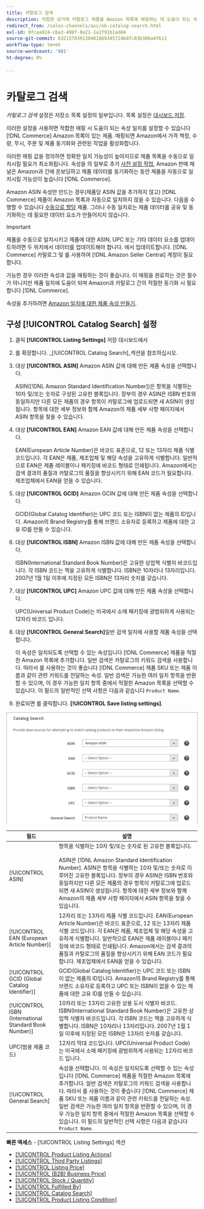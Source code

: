 ```yaml
---
title: 카탈로그 검색
description: 적합한 상거래 카탈로그 제품을 Amazon 목록에 매핑하는 데 도움이 되는 속성 일치를 설정하려면 카탈로그 검색 설정을 업데이트하십시오.
redirect_from: /sales-channels/asc/ob-catalog-search.html
exl-id: 9fcaa924-cba3-498f-8e21-1a1f91b1ad04
source-git-commit: 632157839130461869345724bdfc03b306a4f613
workflow-type: tm+mt
source-wordcount: '981'
ht-degree: 0%

---
```


# 카탈로그 검색

_카탈로그 검색_ 설정은 저장소 목록 설정의 일부입니다. 목록 설정은 [대시보드 저장](./amazon-store-dashboard.md).

이러한 설정을 사용하면 적합한 매핑 시 도움이 되는 속성 일치를 설정할 수 있습니다 [!DNL Commerce] Amazon 목록이 있는 제품. 매핑되면 Amazon에서 가격 책정, 수량, 무시, 주문 및 제품 동기화와 관련된 작업을 활성화합니다.

이러한 매핑 값을 정의하면 정확한 일치 가능성이 높아지므로 제품 목록을 수동으로 일치시킬 필요가 최소화됩니다. 속성을 의 일부로 추가 [사전 설정 작업](./amazon-pre-setup-tasks.md), Amazon 판매 채널은 Amazon과 간에 온보딩하고 제품 데이터를 동기화하는 동안 제품을 자동으로 일치시킬 가능성이 높습니다 [!DNL Commerce].

Amazon ASIN 속성만 만드는 경우(제품당 ASIN 값을 추가하지 않고) [!DNL Commerce] 제품이 Amazon 목록과 자동으로 일치하지 않을 수 있습니다. 다음을 수행할 수 있습니다 [수동으로 할당](./creating-assigning-catalog-products.md) 제품. 그러나 수동 일치로는 제품 데이터를 공유 및 동기화하는 데 필요한 데이터 요소가 만들어지지 않습니다.

>[!IMPORTANT]
>
>제품을 수동으로 일치시키고 제품에 대한 ASIN, UPC 또는 기타 데이터 요소를 업데이트하려면 두 위치에서 데이터를 업데이트해야 합니다. 에서 업데이트합니다. [!DNL Commerce] 카탈로그 및 를 사용하여 [!DNL Amazon Seller Central] 계정이 필요합니다.

가능한 경우 이러한 속성과 값을 매핑하는 것이 좋습니다. 이 매핑을 완료하는 것은 필수가 아니지만 제품 일치에 도움이 되며 Amazon과 카탈로그 간의 적절한 동기화 시 필요합니다 [!DNL Commerce].

속성을 추가하려면 [Amazon 일치에 대한 제품 속성 만들기](./ob-creating-magento-attributes.md).

## 구성 [!UICONTROL Catalog Search] 설정

1. 클릭 **[!UICONTROL Listing Settings]** 저장 대시보드에서

1. 를 확장합니다. _[!UICONTROL Catalog Search]_섹션을 참조하십시오.

1. 대상 **[!UICONTROL ASIN]** Amazon ASIN 값에 대해 만든 제품 속성을 선택합니다.

   ASIN([!DNL Amazon Standard Identification Number])은 항목을 식별하는 10자 및/또는 숫자로 구성된 고유한 블록입니다. 장부의 경우 ASIN은 ISBN 번호와 동일하지만 다른 모든 제품의 경우 항목이 카탈로그에 업로드되면 새 ASIN이 생성됩니다. 항목에 대한 세부 정보와 함께 Amazon의 제품 세부 사항 페이지에서 ASIN 항목을 찾을 수 있습니다.

1. 대상 **[!UICONTROL EAN]** Amazon EAN 값에 대해 만든 제품 속성을 선택합니다.

   EAN(European Article Number)은 바코드 표준으로, 12 또는 13자리 제품 식별 코드입니다. 각 EAN은 제품, 제조업체 및 해당 속성을 고유하게 식별합니다. 일반적으로 EAN은 제품 레이블이나 패키징에 바코드 형태로 인쇄됩니다. Amazon에서는 검색 결과의 품질과 카탈로그의 품질을 향상시키기 위해 EAN 코드가 필요합니다. 제조업체에서 EAN을 얻을 수 있습니다.

1. 대상 **[!UICONTROL GCID]** Amazon GCIN 값에 대해 만든 제품 속성을 선택합니다.

   GCID(Global Catalog Identifier)는 UPC 코드 또는 ISBN이 없는 제품의 ID입니다. Amazon의 Brand Registry를 통해 브랜드 소유자로 등록하고 제품에 대한 고유 ID를 만들 수 있습니다.

1. 대상 **[!UICONTROL ISBN]** Amazon ISBN 값에 대해 만든 제품 속성을 선택합니다.

   ISBN(International Standard Book Number)은 고유한 상업책 식별자 바코드입니다. 각 ISBN 코드는 책을 고유하게 식별합니다. ISBN은 10자리나 13자리입니다. 2007년 1월 1일 이후에 지정된 모든 ISBN은 13자리 숫자를 갖습니다.

1. 대상 **[!UICONTROL UPC]** Amazon UPC 값에 대해 만든 제품 속성을 선택합니다.

   UPC(Universal Product Code)는 미국에서 소매 패키징에 광범위하게 사용되는 12자리 바코드 입니다.

1. 대상 **[!UICONTROL General Search]**&#x200B;일반 검색 일치에 사용할 제품 속성을 선택합니다.

   이 속성은 일치되도록 선택할 수 있는 속성입니다 [!DNL Commerce] 제품을 적절한 Amazon 목록에 추가합니다. 일반 검색은 카탈로그의 키워드 검색을 사용합니다. 따라서 를 사용하는 것이 좋습니다 [!DNL Commerce] 제품 SKU 또는 제품 이름과 같이 관련 키워드를 전달하는 속성. 일반 검색은 가능한 여러 일치 항목을 반환할 수 있으며, 이 경우 가능한 일치 항목 중에서 적절한 Amazon 목록을 선택할 수 있습니다. 이 필드의 일반적인 선택 사항은 다음과 같습니다 `Product Name`.

1. 완료되면 를 클릭합니다. **[!UICONTROL Save listing settings]**.

![카탈로그 검색](assets/amazon-catalog-search.png)

| 필드 | 설명 |
|--- |--- |
| [!UICONTROL ASIN] | 항목을 식별하는 10자 및/또는 숫자로 된 고유한 블록입니다.<br><br>ASIN은 [!DNL Amazon Standard Identification Number]. ASIN은 항목을 식별하는 10자 및/또는 숫자로 이루어진 고유한 블록입니다. 장부의 경우 ASIN은 ISBN 번호와 동일하지만 다른 모든 제품의 경우 항목이 카탈로그에 업로드되면 새 ASIN이 생성됩니다. 항목에 대한 세부 정보와 함께 Amazon의 제품 세부 사항 페이지에서 ASIN 항목을 찾을 수 있습니다. |
| [!UICONTROL EAN (European Article Number)] | 12자리 또는 13자리 제품 식별 코드입니다. EAN(European Article Number)은 바코드 표준으로, 12 또는 13자리 제품 식별 코드입니다. 각 EAN은 제품, 제조업체 및 해당 속성을 고유하게 식별합니다. 일반적으로 EAN은 제품 레이블이나 패키징에 바코드 형태로 인쇄됩니다. Amazon에서는 검색 결과의 품질과 카탈로그의 품질을 향상시키기 위해 EAN 코드가 필요합니다. 제조업체에서 EAN을 얻을 수 있습니다. |
| [!UICONTROL GCID (Global Catalog Identifier)] | GCID(Global Catalog Identifier)는 UPC 코드 또는 ISBN이 없는 제품의 ID입니다. Amazon의 Brand Registry를 통해 브랜드 소유자로 등록하고 UPC 또는 ISBN이 없을 수 있는 제품에 대한 고유 ID를 만들 수 있습니다. |
| [!UICONTROL ISBN (International Standard Book Number)] | 10자리 또는 13자리 고유한 상용 도서 식별자 바코드. ISBN(International Standard Book Number)은 고유한 상업책 식별자 바코드입니다. 각 ISBN 코드는 책을 고유하게 식별합니다. ISBN은 10자리나 13자리입니다. 2007년 1월 1일 이후에 지정된 모든 ISBN은 13자리 숫자를 갖습니다. |
| UPC(범용 제품 코드) | 12자리 막대 코드입니다. UPC(Universal Product Code)는 미국에서 소매 패키징에 광범위하게 사용되는 12자리 바코드 입니다. |
| [!UICONTROL General Search] | 속성을 선택합니다. 이 속성은 일치되도록 선택할 수 있는 속성입니다 [!DNL Commerce] 제품을 적절한 Amazon 목록에 추가합니다. 일반 검색은 카탈로그의 키워드 검색을 사용합니다. 따라서 를 사용하는 것이 좋습니다 [!DNL Commerce] 제품 SKU 또는 제품 이름과 같이 관련 키워드를 전달하는 속성. 일반 검색은 가능한 여러 일치 항목을 반환할 수 있으며, 이 경우 가능한 일치 항목 중에서 적절한 Amazon 목록을 선택할 수 있습니다. 이 필드의 일반적인 선택 사항은 다음과 같습니다 `Product Name`. |

**빠른 액세스** - [!UICONTROL Listing Settings] 섹션

- [[!UICONTROL Product Listing Actions]](./product-listing-actions.md)
- [[!UICONTROL Third Party Listings]](./third-party-listing-settings.md)
- [[!UICONTROL Listing Price]](./listing-price.md)
- [[!UICONTROL (B2B) Business Price]](./business-pricing.md)
- [[!UICONTROL Stock / Quantity]](./stock-quantity.md)
- [[!UICONTROL Fulfilled By]](./fulfilled-by.md)
- [[!UICONTROL Catalog Search]](./catalog-search.md)
- [[!UICONTROL Product Listing Condition]](./product-listing-condition.md)
